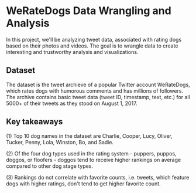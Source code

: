 # WeRateDogs Data Wrangling and Analysis
In this project, we'll be analyzing tweet data, associated with rating dogs based on their photos and videos. The goal is to wrangle data to create interesting and trustworthy analysis and visualizations.

## Dataset
The dataset is the tweet archieve of a popular Twitter account WeRateDogs, which rates dogs with humorous comments and has millions of followers. The archive contains basic tweet data (tweet ID, timestamp, text, etc.) for all 5000+ of their tweets as they stood on August 1, 2017.  

## Key takeaways
(1) Top 10 dog names in the dataset are Charlie, Cooper, Lucy, Oliver, Tucker, Penny, Lola, Winston, Bo, and Sadie.

(2) Of the four dog types used in the rating system - puppers, puppos, doggos, or floofers - doggos tend to receive higher rankings on average compared to other dog stage types.

(3) Rankings do not correlate with favorite counts, i.e. tweets, which feature dogs with higher ratings, don't tend to get higher favorite count.
